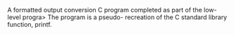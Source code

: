 A formatted output conversion C program completed as part of the low-level progra>
The program is a pseudo- recreation of the C standard library function, printf.
